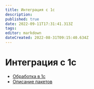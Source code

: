 ```yaml
---
title: Интеграция с 1с
description: 
published: true
date: 2022-09-11T17:31:41.313Z
tags: 
editor: markdown
dateCreated: 2022-08-31T09:15:40.634Z
---
```

# Интеграция с 1с

* [Обработка в 1с](obrabotka-v-1s.md)
* [Описание пакетов](pakety-v-it-enterprise/)
